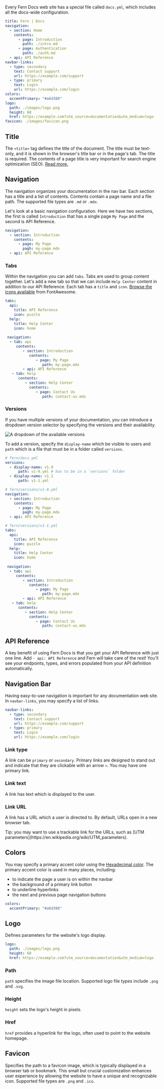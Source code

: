 Every Fern Docs web site has a special file called `docs.yml`, which includes all the docs-wide configuration.

```yaml
title: Fern | Docs
navigation:
  - section: Home
    contents:
      - page: Introduction
        path: ./intro.md
      - page: Authentication
        path: ./auth.md
  - api: API Reference
navbar-links:
  - type: secondary
    text: Contact support
    url: https://example.com/support
  - type: primary
    text: Login
    url: https://example.com/login
colors:
  accentPrimary: "#a6d388"
logo:
  path: ./images/logo.png
  height: 60
  href: https://example.com?utm_source=documentation&utm_medium=logo
favicon: ./images/favicon.png
```

## Title

The `<title>` tag defines the title of the document. The title must be text-only, and it is shown in the browser's title bar or in the page's tab. The title is required. The contents of a page title is very important for search engine optimization (SEO). [Read more.](https://www.w3schools.com/tags/tag_title.asp)

## Navigation

The navigation organizes your documentation in the nav bar. Each section has a title and a list of contents. Contents contain a page name and a file path. The supported file types are `.md` or `.mdx`.

Let's look at a basic navigation configuration. Here we have two sections, the first is called `Introduction` that has a single page `My Page` and the second is API Reference.

```yaml
navigation: 
  - section: Introduction
    contents: 
      - page: My Page
        pagh: my-page.mdx
  - api: API Reference
```

### Tabs

Within the navigation you can add `tabs`. Tabs are used to group content together. Let's add a new tab so that we can include `Help Center` content in addition to our API Reference. Each tab has a `title` and `icon`. [Browse the icons available](https://fontawesome.com/search) from FontAwesome.

```yaml
tabs: 
  api: 
    title: API Reference
    icon: puzzle
  help:
    title: Help Center
    icon: home
    
 navigation: 
  - tab: api
     contents: 
        - section: Introduction
           contents: 
              - page: My Page
                 path: my-page.mdx
        - api: API Reference   
   - tab: help
      contents: 
         - section: Help Center
           contents: 
              - page: Contact Us
                 path: contact-us.mdx
```

### Versions

If you have multiple versions of your documentation, you can introduce a dropdown version selector by specifying the versions and their availability.

![A dropdown of the available versions](../images/versions.png)

To add a version, specify the `display-name` which be visible to users and `path` which is a file that must be in a folder called `versions`.

```yaml
# fern/docs.yml
versions: 
  - display-name: v1.0
      path: v1-0.yml # has to be in a `versions` folder
  - display-name: v1.1
      path: v1-1.yml
```

```yaml
# fern/versions/v1-0.yml
navigation: 
  - section: Introduction
    contents: 
      - page: My Page
        pagh: my-page.mdx
  - api: API Reference
```

```yaml
# fern/versions/v1-1.yml
tabs: 
  api: 
    title: API Reference
    icon: puzzle
  help:
    title: Help Center
    icon: home
    
 navigation: 
  - tab: api
     contents: 
        - section: Introduction
           contents: 
              - page: My Page
                 path: my-page.mdx
        - api: API Reference   
   - tab: help
      contents: 
         - section: Help Center
           contents: 
              - page: Contact Us
                 path: contact-us.mdx
```

## API Reference

A key benefit of using Fern Docs is that you get your API Reference with just one line. Add `- api: API Reference` and Fern will take care of the rest! You'll see your endpoints, types, and errors populated from your API definition automatically.

## Navigation Bar

Having easy-to-use navigation is important for any documentation web site. In `navbar-links`, you may specify a list of links.

```yaml
navbar-links:
  - type: secondary
    text: Contact support
    url: https://example.com/support
  - type: primary
    text: Login
    url: https://example.com/login
```

### Link type

A link can be `primary` or `secondary`. Primary links are designed to stand out and indicate that they are clickable with an arrow `>`. You may have one primary link.

### Link text

A link has text which is displayed to the user.

### Link URL

A link has a URL which a user is directed to. By default, URLs open in a new browser tab.

<Callout intent="tip">
Tip: you may want to use a trackable link for the URLs, such as [UTM parameters](https://en.wikipedia.org/wiki/UTM_parameters).
<Callout>

## Colors

You may specify a primary accent color using the [Hexadecimal color](https://www.w3schools.com/colors/colors_hexadecimal.asp). The primary accent color is used in many places, including:

- to indicate the page a user is on within the navbar
- the background of a primary link button
- to underline hyperlinks
- the next and previous page navigation buttons

```yaml
colors:
  accentPrimary: "#a6d388"
```

## Logo

Defines parameters for the website's logo display.

```yaml
logo:
  path: ./images/logo.png
  height: 60
  href: https://example.com?utm_source=documentation&utm_medium=logo
```

### Path

`path` specifies the image file location. Supported logo file types include `.png` and `.svg`.

### Height

`height` sets the logo's height in pixels.

### Href

`href` provides a hyperlink for the logo, often used to point to the website homepage.

## Favicon

Specifies the path to a favicon image, which is typically displayed in a browser tab or bookmark. This small but crucial customization enhances user experience by allowing the website to have a unique and recognizable icon. Supported file types are `.png` and `.ico`.

<!-- markdownlint-disable-file MD033 MD041-->